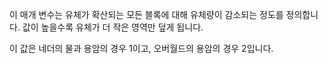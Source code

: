 이 매개 변수는 유체가 확산되는 모든 블록에 대해 유체량이 감소되는 정도를 정의합니다. 값이 높을수록 유체가 더 작은 영역만 덮게 됩니다.

이 값은 네더의 물과 용암의 경우 1이고, 오버월드의 용암의 경우 2입니다.